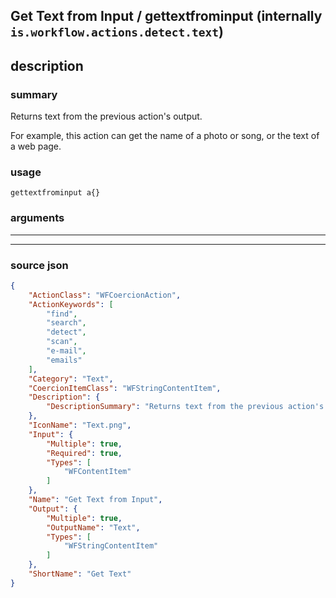 
## Get Text from Input / gettextfrominput (internally `is.workflow.actions.detect.text`)


## description

### summary

Returns text from the previous action's output.

For example, this action can get the name of a photo or song, or the text of a web page.


### usage
```
gettextfrominput a{}
```

### arguments

---



---

### source json

```json
{
	"ActionClass": "WFCoercionAction",
	"ActionKeywords": [
		"find",
		"search",
		"detect",
		"scan",
		"e-mail",
		"emails"
	],
	"Category": "Text",
	"CoercionItemClass": "WFStringContentItem",
	"Description": {
		"DescriptionSummary": "Returns text from the previous action's output.\n\nFor example, this action can get the name of a photo or song, or the text of a web page."
	},
	"IconName": "Text.png",
	"Input": {
		"Multiple": true,
		"Required": true,
		"Types": [
			"WFContentItem"
		]
	},
	"Name": "Get Text from Input",
	"Output": {
		"Multiple": true,
		"OutputName": "Text",
		"Types": [
			"WFStringContentItem"
		]
	},
	"ShortName": "Get Text"
}
```

